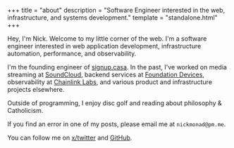 +++
title = "about"
description = "Software Engineer interested in the web, infrastructure, and systems development."
template = "standalone.html"
+++

Hey, I'm Nick. Welcome to my little corner of the web. I'm a software engineer interested in
web application development, infrastructure automation, performance, and observability.

I'm the founding engineer of [signup.casa](https://signup.casa). In the past, I've worked on media streaming at
[SoundCloud](https://soundcloud.com), backend services at [Foundation Devices](https://foundationdevices.com),
observability at [Chainlink Labs](https://chain.link), and various product and infrastructure projects elsewhere.

Outside of programming, I enjoy disc golf and reading about philosophy & Catholicism.

If you find an error in one of my posts, please email me at <code>nickmonad<span>@</span>pm.me</code>.

You can follow me on [x/twitter](https://x.com/nickmonad) and [GitHub](https://github.com/nickmonad).
